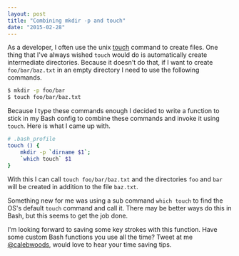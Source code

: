 ```yaml
---
layout: post
title: "Combining mkdir -p and touch"
date: "2015-02-28"
---
```


As a developer, I often use the unix [touch](http://man7.org/linux/man-pages/man1/touch.1.html) command to create files.  One thing that I've always wished `touch` would do is automatically create intermediate directories.  Because it doesn't do that, if I want to create `foo/bar/baz.txt` in an empty directory I need to use the following commands.

```bash
$ mkdir -p foo/bar
$ touch foo/bar/baz.txt
```

Because I type these commands enough I decided to write a function to stick in my Bash config to combine these commands and invoke it using `touch`.  Here is what I came up with.

```bash
# .bash_profile
touch () { 
    mkdir -p `dirname $1`;
    `which touch` $1
} 
```

With this I can call `touch foo/bar/baz.txt` and the directories `foo` and `bar` will be created in addition to the file `baz.txt`.

Something new for me was using a sub command `which touch` to find the OS's default `touch` command and call it.  There may be better ways do this in Bash, but this seems to get the job done.  

I'm looking forward to saving some key strokes with this function.  Have some custom Bash functions you use all the time?  Tweet at me [@calebwoods](http://twitter.com/calebwoods), would love to hear your time saving tips.
